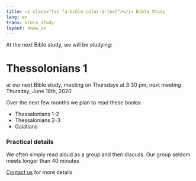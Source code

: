 ```yaml
---
title: <i class="fas fa-bible color-1-text"></i> Bible Study
lang: en
trans: bible_study
layout: know_us
---
```

At the next Bible study, we will be studying:

# Thessolonians 1

at our next Bible study, meeting on Thursdays at 3:30 pm, next meeting Thursday, June 18th, 2020

Over the next few months we plan to read these books:
* Thessalonians 1-2
* Thessalonians 2-3
* Galatians

### Practical details
We often simply read aloud as a group and then discuss. Our group seldom meets longer than 40 minutes

[Contact us](/contact) for more details
